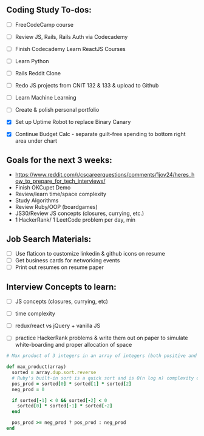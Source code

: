 ## Coding Study To-dos:
- [ ] FreeCodeCamp course
- [ ] Review JS, Rails, Rails Auth via Codecademy
- [ ] Finish Codecademy Learn ReactJS Courses
- [ ] Learn Python
- [ ] Rails Reddit Clone
- [ ] Redo JS projects from CNIT 132 & 133 & upload to Github
- [ ] Learn Machine Learning
- [ ] Create & polish personal portfolio
- [x] Set up Uptime Robot to replace Binary Canary
- [x] Continue Budget Calc - separate guilt-free spending to bottom right area under chart


## Goals for the next 3 weeks:
- https://www.reddit.com/r/cscareerquestions/comments/1jov24/heres_how_to_prepare_for_tech_interviews/
- Finish OKCupet Demo
- Review/learn time/space complexity
- Study Algorithms
- Review Ruby/OOP (boardgames)
- JS30/Review JS concepts (closures, currying, etc.)
- 1 HackerRank/ 1 LeetCode problem per day, min


## Job Search Materials:
- [ ] Use flaticon to customize linkedin & github icons on resume
- [ ] Get business cards for networking events
- [ ] Print out resumes on resume paper

## Interview Concepts to learn:
- [ ] JS concepts (closures, currying, etc)
- [ ] time complexity
- [ ] redux/react vs jQuery + vanilla JS
- [ ] practice HackerRank problems & write them out on paper to simulate white-boarding and proper allocation of space


```Ruby
# Max product of 3 integers in an array of integers (both positive and negative)

def max_product(array)
  sorted = array.dup.sort.reverse
  # Ruby's built-in sort is a quick sort and is O(n log n) complexity on average
  pos_prod = sorted[0] * sorted[1] * sorted[2]
  neg_prod = 0

  if sorted[-1] < 0 && sorted[-2] < 0
    sorted[0] * sorted[-1] * sorted[-2]
  end

  pos_prod >= neg_prod ? pos_prod : neg_prod
end
```
